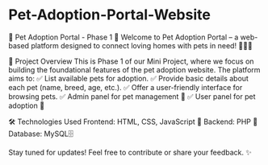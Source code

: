 # Pet-Adoption-Portal-Website

🐾 Pet Adoption Portal - Phase 1 🏡
Welcome to Pet Adoption Portal – a web-based platform designed to connect loving homes with pets in need! 🐶🐱🐰

📌 Project Overview
This is Phase 1 of our Mini Project, where we focus on building the foundational features of the pet adoption website. The platform aims to:
✅ List available pets for adoption.
✅ Provide basic details about each pet (name, breed, age, etc.).
✅ Offer a user-friendly interface for browsing pets.
✅ Admin panel for pet management 🏢
✅ User panel for pet adoption 🏢

🛠️ Technologies Used
Frontend: HTML, CSS, JavaScript 🎨
Backend: PHP 🐍
Database: MySQL🗄️

Stay tuned for updates! Feel free to contribute or share your feedback. ✨

